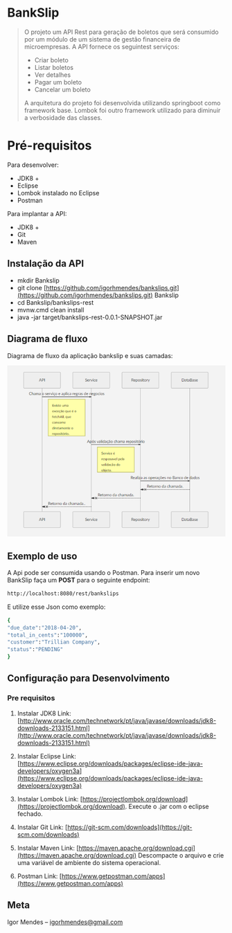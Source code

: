 
# BankSlip
> O projeto um API Rest para geração de boletos que será consumido por um módulo de um sistema de gestão financeira de microempresas. A API  fornece os seguintest serviços:
>* Criar boleto
>* Listar boletos
>* Ver detalhes
>* Pagar um boleto
>* Cancelar um boleto
>
>A arquitetura do projeto foi desenvolvida utilizando springboot como framework base. Lombok foi outro framework utilizado para diminuir a verbosidade das classes.


# Pré-requisitos

Para desenvolver:
-   JDK8 +
-   Eclipse
-   Lombok instalado no Eclipse
-   Postman

Para implantar a API:
-   JDK8 +
-   Git
-   Maven

## Instalação da API

-   mkdir Bankslip
-   git clone  [https://github.com/igorhmendes/bankslips.git](https://github.com/igorhmendes/bankslips.git)  Bankslip
-   cd Bankslip/bankslips-rest
-   mvnw.cmd clean install
-   java -jar target/bankslips-rest-0.0.1-SNAPSHOT.jar

## Diagrama de fluxo

Diagrama de fluxo da aplicação bankslip e suas camadas:

![](https://github.com/igorhmendes/bankslips/blob/master/sequence-flow.PNG?raw=true)

## Exemplo de uso

A Api pode ser consumida usando o Postman. Para inserir um novo BankSlip faça um ****POST**** para o seguinte endpoint:
```sh
http://localhost:8080/rest/bankslips
```
E utilize esse Json como exemplo:
```sh
{
"due_date":"2018-04-20",
"total_in_cents":"100000",
"customer":"Trillian Company",
"status":"PENDING"
}
```

## Configuração para Desenvolvimento

### Pre requisitos

1.  Instalar JDK8 Link:
  [http://www.oracle.com/technetwork/pt/java/javase/downloads/jdk8-downloads-2133151.html](http://www.oracle.com/technetwork/pt/java/javase/downloads/jdk8-downloads-2133151.html)
    
2.  Instalar Eclipse Link:  [https://www.eclipse.org/downloads/packages/eclipse-ide-java-developers/oxygen3a](https://www.eclipse.org/downloads/packages/eclipse-ide-java-developers/oxygen3a) 

4.  Instalar Lombok Link: [https://projectlombok.org/download](https://projectlombok.org/download). Execute o .jar com o eclipse fechado.

5.  Instalar Git Link:  [https://git-scm.com/downloads](https://git-scm.com/downloads)
    
6.  Instalar Maven Link:  [https://maven.apache.org/download.cgi](https://maven.apache.org/download.cgi)  Descompacte o arquivo e crie uma variável de ambiente do sistema operacional.
    
7.  Postman Link:  [https://www.getpostman.com/apps](https://www.getpostman.com/apps)

## Meta

Igor Mendes – igorhmendes@gmail.com

